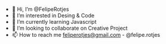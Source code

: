 - 👋 Hi, I’m @FelipeRotjes
- 👀 I’m interested in Desing & Code
- 🌱 I’m currently learning Javascript
- 💞️ I’m looking to collaborate on Creative Project
- 📫 How to reach me feliperotjes@gmail.com - @felipe.rotjes

<!---
FelipeRotjes/FelipeRotjes is a ✨ special ✨ repository because its `README.md` (this file) appears on your GitHub profile.
You can click the Preview link to take a look at your changes.
--->

